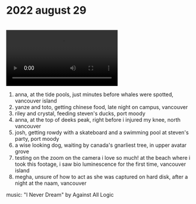 # 2022 august 29

<br>

<video controls>
    <source src="../../vid/22-08-29_144.mp4" type="video/mp4">
</video>

1. anna, at the tide pools, just minutes before whales were spotted, vancouver island
2. yanze and toto, getting chinese food, late night on campus, vancouver
3. riley and crystal, feeding steven's ducks, port moody
4. anna, at the top of deeks peak, right before i injured my knee, north vancouver
5. josh, getting rowdy with a skateboard and a swimming pool at steven's party, port moody
6. a wise looking dog, waiting by canada's gnarliest tree, in upper avatar grove
7. testing on the zoom on the camera i love so much! at the beach where i took this footage, i saw bio luminescence for the first time, vancouver island
8. megha, unsure of how to act as she was captured on hard disk, after a night at the naam, vancouver

music: "I Never Dream" by Against All Logic
